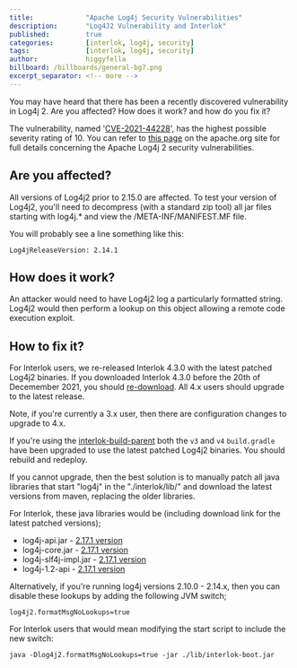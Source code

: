 ```yaml
---
title:             "Apache Log4j Security Vulnerabilities"
description:       "Log4J2 Vulnerability and Interlok"
published:         true
categories:        [interlok, log4j, security]
tags:              [interlok, log4j, security]
author:            higgyfella
billboard: /billboards/general-bg7.png
excerpt_separator: <!-- more -->
---
```


You may have heard that there has been a recently discovered vulnerability in Log4j 2. Are you affected? How does it work? and how do you fix it?

<!-- more -->

The vulnerability, named '[CVE-2021-44228](https://nvd.nist.gov/vuln/detail/CVE-2021-44228)', has the highest possible severity rating of 10. You can refer to [this page](https://logging.apache.org/log4j/2.x/security.html) on the apache.org site for full details concerning the Apache Log4j 2 security vulnerabilities.

## Are you affected?

All versions of Log4j2 prior to 2.15.0 are affected. To test your version of Log4j2, you'll need to decompress (with a standard zip tool) all jar files starting with log4j.* and view the /META-INF/MANIFEST.MF file.

You will probably see a line something like this:

`Log4jReleaseVersion: 2.14.1`

## How does it work?

An attacker would need to have Log4j2 log a particularly formatted string. Log4j2 would then perform a lookup on this object allowing a remote code execution exploit.

## How to fix it?

For Interlok users, we re-released Interlok 4.3.0 with the latest patched Log4j2 binaries. If you downloaded Interlok 4.3.0 before the 20th of Decemember 2021, you should [re-download](https://development.adaptris.net/installers/Interlok/4.3.0/). All 4.x users should upgrade to the latest release.

Note, if you're currently a 3.x user, then there are configuration changes to upgrade to 4.x.

If you're using the [interlok-build-parent](https://github.com/adaptris/interlok-build-parent) both the `v3` and `v4`  `build.gradle` have been upgraded to use the latest patched Log4j2 binaries. You should rebuild and redeploy.

If you cannot upgrade, then the best solution is to manually patch all java libraries that start "log4j" in the "./interlok/lib/" and download the latest versions from maven, replacing the older libraries.

For Interlok, these java libraries would be (including download link for the latest patched versions);

* log4j-api.jar - [2.17.1 version](https://repo1.maven.org/maven2/org/apache/logging/log4j/log4j-api/2.17.1/log4j-api-2.17.1.jar)
* log4j-core.jar - [2.17.1 version](https://repo1.maven.org/maven2/org/apache/logging/log4j/log4j-core/2.17.1/log4j-core-2.17.1.jar)
* log4j-slf4j-impl.jar - [2.17.1 version](https://repo1.maven.org/maven2/org/apache/logging/log4j/log4j-slf4j-impl/2.17.1/log4j-slf4j-impl-2.17.1.jar)
* log4j-1.2-api - [2.17.1 version](https://repo1.maven.org/maven2/org/apache/logging/log4j/log4j-1.2-api/2.17.1/log4j-1.2-api-2.17.1.jar)

Alternatively, if you're running log4j versions 2.10.0 - 2.14.x, then you can disable these lookups by adding the following JVM switch;

`log4j2.formatMsgNoLookups=true`

For Interlok users that would mean modifying the start script to include the new switch:

`java -Dlog4j2.formatMsgNoLookups=true -jar ./lib/interlok-boot.jar`
